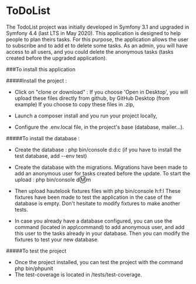 ToDoList
========

The TodoList project was initially developed in Symfony 3.1 and upgraded in Symfony 4.4 (last LTS in May 2020). 
This application is designed to help people to plan theirs tasks. For this purpose, the application allows the user to 
subscribe and to add et to delete some tasks. 
As an admin, you will have access to all users, and you could delete the anonymous tasks (tasks created before the upgraded
application). 

###To install this application


#####Install the project : 
- Click on "clone or download" : If you choose 'Open in Desktop', you will upload these files directly from github, by 
GitHub Desktop (from example) If you choose to copy these files in .zip,

- Launch a composer install and you run your project locally,
 
- Configure the .env.local file, in the project's base (database, mailer...). 

#####To install the database : 
- Create the database : php bin/console d:d:c (if you have to install the test database, add --env test)

- Create the database with the migrations. Migrations have been made to add an anonymous user for tasks created before 
 the update. To start the upload : php bin/console d:m:m

- Then upload hautelook fixtures files with php bin/console h:f:l
These fixtures have been made to test the application in the case of the database is empty. Don't hesitate to modify 
fixtures to make another tests. 

- In case you already have a database configured, you can use the command (located in app\command) to add anonymous user, 
and add this user to the tasks already in your database. Then you can modify the fixtures to test your new database. 

 
#####To test the project
- Once the project installed, you can test the project with the command php bin/phpunit
- The test-coverage is located in /tests/test-coverage. 


